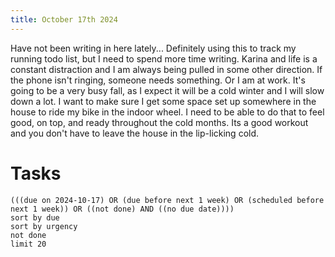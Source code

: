 ```yaml
---
title: October 17th 2024
---
```

Have not been writing in here lately... Definitely using this to track my running todo list, but I need to spend more time writing. Karina and life is a constant distraction and I am always being pulled in some other direction. If the phone isn't ringing, someone needs something. Or I am at work. It's going to be a very busy fall, as I expect it will be a cold winter and I will slow down a lot. I want to make sure I get some space set up somewhere in the house to ride my bike in the indoor wheel. I need to be able to do that to feel good, on top, and ready throughout the cold months. Its a good workout and you don't have to leave the house in the lip-licking cold.

# Tasks
```tasks
(((due on 2024-10-17) OR (due before next 1 week) OR (scheduled before next 1 week)) OR ((not done) AND ((no due date))))
sort by due
sort by urgency
not done
limit 20
```